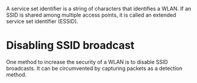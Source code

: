A service set identifier is a string of characters that identifies a WLAN. If an SSID is shared among multiple access points, it is called an extended service set identifier (ESSID).

# Disabling SSID broadcast
One method to increase the security of a WLAN is to disable SSID broadcasts. It can be circumvented by capturing packets as a detection method.